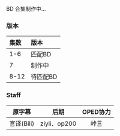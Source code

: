 BD 合集制作中…

### 版本
| 集数 | 版本 |
| :- | :- |
| 1-6  | 匹配BD |
| 7    | 制作中 |
| 8-12 | 待匹配BD |

### Staff
| 原字幕 | 后期 | OPED协力 |
| :-: | :-: | :-: |
| 官译(Bili) | ziyii、op200 | 峠言 |
